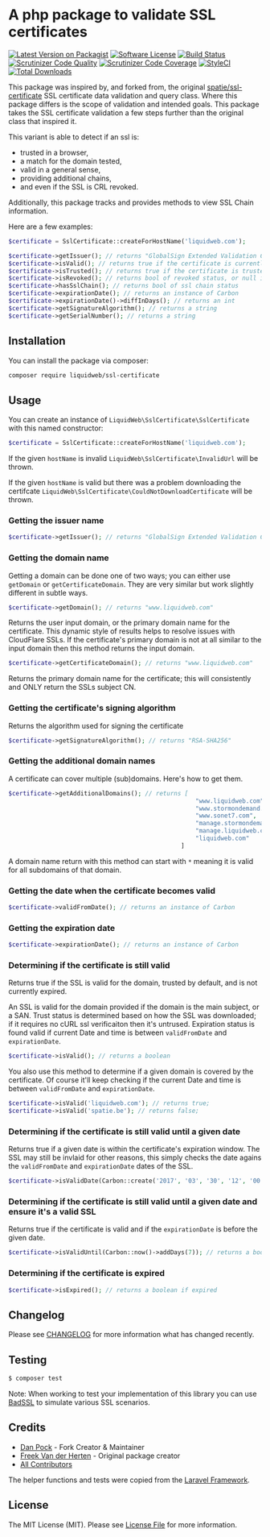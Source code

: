 # A php package to validate SSL certificates

[![Latest Version on Packagist](https://img.shields.io/packagist/v/liquidweb/ssl-certificate.svg?style=flat-square)](https://packagist.org/packages/liquidweb/ssl-certificate)
[![Software License](https://img.shields.io/badge/license-MIT-brightgreen.svg?style=flat-square)](LICENSE.md)
[![Build Status](https://travis-ci.org/liquidweb/ssl-certificate.svg?branch=master)](https://travis-ci.org/liquidweb/ssl-certificate)
[![Scrutinizer Code Quality](https://scrutinizer-ci.com/g/liquidweb/ssl-certificate/badges/quality-score.png?b=master)](https://scrutinizer-ci.com/g/liquidweb/ssl-certificate/?branch=master)
[![Scrutinizer Code Coverage](https://scrutinizer-ci.com/g/liquidweb/ssl-certificate/badges/coverage.png?b=master)](https://scrutinizer-ci.com/g/liquidweb/ssl-certificate/?branch=master)
[![StyleCI](https://styleci.io/repos/68636263/shield?branch=master)](https://styleci.io/repos/68636263)
[![Total Downloads](https://img.shields.io/packagist/dt/liquidweb/ssl-certificate.svg?style=flat-square)](https://packagist.org/packages/liquidweb/ssl-certificate)

This package was inspired by, and forked from, the original [spatie/ssl-certificate](https://github.com/spatie/ssl-certificate) SSL certificate data validation and query class. Where this package differs is the scope of validation and intended goals. This package takes the SSL certificate validation a few steps further than the original class that inspired it.

This variant is able to detect if an ssl is:
* trusted in a browser,
* a match for the domain tested,
* valid in a general sense,
* providing additional chains,
* and even if the SSL is CRL revoked.

Additionally, this package tracks and provides methods to view SSL Chain information.

Here are a few examples:

```php
$certificate = SslCertificate::createForHostName('liquidweb.com');

$certificate->getIssuer(); // returns "GlobalSign Extended Validation CA - SHA256 - G2"
$certificate->isValid(); // returns true if the certificate is currently valid
$certificate->isTrusted(); // returns true if the certificate is trusted by default
$certificate->isRevoked(); // returns bool of revoked status, or null if no list provided
$certificate->hasSslChain(); // returns bool of ssl chain status
$certificate->expirationDate(); // returns an instance of Carbon
$certificate->expirationDate()->diffInDays(); // returns an int
$certificate->getSignatureAlgorithm(); // returns a string
$certificate->getSerialNumber(); // returns a string
```

## Installation

You can install the package via composer:

```bash
composer require liquidweb/ssl-certificate
```

## Usage

You can create an instance of `LiquidWeb\SslCertificate\SslCertificate` with this named constructor:

```php
$certificate = SslCertificate::createForHostName('liquidweb.com');
```

If the given `hostName` is invalid `LiquidWeb\SslCertificate\InvalidUrl` will be thrown.

If the given `hostName` is valid but there was a problem downloading the certifcate `LiquidWeb\SslCertificate\CouldNotDownloadCertificate` will be thrown.

### Getting the issuer name

```php
$certificate->getIssuer(); // returns "GlobalSign Extended Validation CA - SHA256 - G2"
```

### Getting the domain name

Getting a domain can be done one of two ways; you can either use `getDomain` or `getCertificateDomain`.
They are very similar but work slightly different in subtle ways.

```php
$certificate->getDomain(); // returns "www.liquidweb.com"
```

Returns the user input domain, or the primary domain name for the certificate. This dynamic style of results helps to resolve issues with CloudFlare SSLs.
If the certificate's primary domain is not at all similar to the input domain then this method returns the input domain.

```php
$certificate->getCertificateDomain(); // returns "www.liquidweb.com"
```

Returns the primary domain name for the certificate; this will consistently and ONLY return the SSLs subject CN.

### Getting the certificate's signing algorithm

Returns the algorithm used for signing the certificate

```php
$certificate->getSignatureAlgorithm(); // returns "RSA-SHA256"
```

### Getting the additional domain names

A certificate can cover multiple (sub)domains. Here's how to get them.

```php
$certificate->getAdditionalDomains(); // returns [
                                                    "www.liquidweb.com",
                                                    "www.stormondemand.com",
                                                    "www.sonet7.com",
                                                    "manage.stormondemand.com",
                                                    "manage.liquidweb.com",
                                                    "liquidweb.com"
                                                ]
```

A domain name return with this method can start with `*` meaning it is valid for all subdomains of that domain.

### Getting the date when the certificate becomes valid

```php
$certificate->validFromDate(); // returns an instance of Carbon
```

### Getting the expiration date

```php
$certificate->expirationDate(); // returns an instance of Carbon
```

### Determining if the certificate is still valid

Returns true if the SSL is valid for the domain, trusted by default, and is not currently expired.

An SSL is valid for the domain provided if the domain is the main subject, or a SAN.
Trust status is determined based on how the SSL was downloaded; if it requires no cURL ssl verificaiton then it's untrused.
Expiration status is found valid if current Date and time is between `validFromDate` and `expirationDate`.

```php
$certificate->isValid(); // returns a boolean
```

You also use this method to determine if a given domain is covered by the certificate. Of course it'll keep checking if the current Date and time is between `validFromDate` and `expirationDate`.

```php
$certificate->isValid('liquidweb.com'); // returns true;
$certificate->isValid('spatie.be'); // returns false;
```

### Determining if the certificate is still valid until a given date

Returns true if a given date is within the certificate's expiration window. The SSL may still be invlaid for other reasons, this simply checks the date agains the `validFromDate` and `expirationDate` dates of the SSL.

```php
$certificate->isValidDate(Carbon::create('2017', '03', '30', '12', '00', '00', 'utc')); // returns a boolean
```

### Determining if the certificate is still valid until a given date and ensure it's a valid SSL

Returns true if the certificate is valid and if the `expirationDate` is before the given date.

```php
$certificate->isValidUntil(Carbon::now()->addDays(7)); // returns a boolean
```

### Determining if the certificate is expired

```php
$certificate->isExpired(); // returns a boolean if expired
```

## Changelog

Please see [CHANGELOG](CHANGELOG.md) for more information what has changed recently.

## Testing

``` bash
$ composer test
```

Note: When working to test your implementation of this library you can use [BadSSL](https://badssl.com/) to simulate various SSL scenarios.

## Credits

- [Dan Pock](https://github.com/mallardduck) - Fork Creator & Maintainer
- [Freek Van der Herten](https://github.com/freekmurze) - Original package creator
- [All Contributors](../../contributors)

The helper functions and tests were copied from the [Laravel Framework](https://github.com/laravel/framework).

## License

The MIT License (MIT). Please see [License File](LICENSE.md) for more information.
